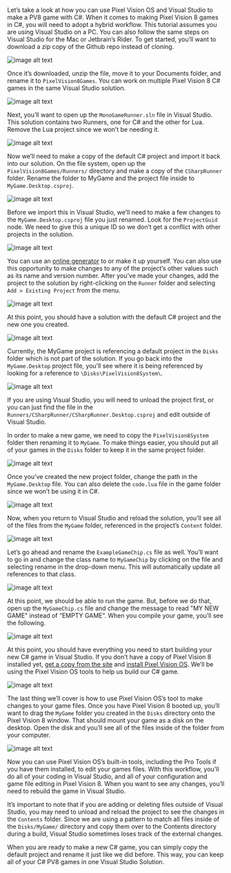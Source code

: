 Let’s take a look at how you can use Pixel Vision OS and Visual Studio to make a PV8 game with C#. When it comes to making Pixel Vision 8 games in C#,  you will need to adopt a hybrid workflow. This tutorial assumes you are using Visual Studio on a PC. You can also follow the same steps on Visual Studio for the Mac or Jetbrain’s Rider. To get started, you’ll want to download a zip copy of the Github repo instead of cloning.

![image alt text](images/MakingCSharpGames_image_0.png)

Once it’s downloaded, unzip the file, move it to your Documents folder, and rename it to `PixelVision8Games`. You can work on multiple Pixel Vision 8 C# games in the same Visual Studio solution.

![image alt text](images/MakingCSharpGames_image_1.png)

Next, you’ll want to open up the `MonoGameRunner.sln` file in Visual Studio. This solution contains two Runners, one for C# and the other for Lua. Remove the Lua project since we won’t be needing it.

![image alt text](images/MakingCSharpGames_image_2.png)

Now we’ll need to make a copy of the default C# project and import it back into our solution. On the file system, open up the `PixelVision8Games/Runners/` directory and make a copy of the `CSharpRunner` folder. Rename the folder to MyGame and the project file inside to `MyGame.Desktop.csproj`. 

![image alt text](images/MakingCSharpGames_image_3.png)

Before we import this in Visual Studio, we’ll need to make a few changes to the `MyGame.Desktop.csproj` file you just renamed.  Look for the `ProjectGuid` node. We need to give this a unique ID so we don’t get a conflict with other projects in the solution.

![image alt text](images/MakingCSharpGames_image_4.png)

You can use an [online generator](https://guidgenerator.com/) to or make it up yourself. You can also use this opportunity to make changes to any of the project’s other values such as its name and version number. After you’ve made your changes, add the project to the solution by right-clicking on the `Runner` folder and selecting `Add > Existing Project` from the menu.

![image alt text](images/MakingCSharpGames_image_5.png)

At this point, you should have a solution with the default C# project and the new one you created.

![image alt text](images/MakingCSharpGames_image_6.png)

Currently, the MyGame project is referencing a default project in the `Disks` folder which is not part of the solution. If you go back into the `MyGame.Desktop` project file, you’ll see where it is being referenced by looking for a reference to `\Disks\PixelVision8System\`. 

![image alt text](images/MakingCSharpGames_image_7.png)

If you are using Visual Studio, you will need to unload the project first, or you can just find the file in the `Runners/CSharpRunner/CSharpRunner.Desktop.csproj` and edit outside of Visual Studio.

In order to make a new game, we need to copy the `PixelVision8System` folder then renaming it to `MyGame`. To make things easier, you should put all of your games in the `Disks` folder to keep it in the same project folder. 

![image alt text](images/MakingCSharpGames_image_8.png)

Once you’ve created the new project folder, change the path in the `MyGame.Desktop` file. You can also delete the `code.lua` file in the game folder since we won’t be using it in C#.

![image alt text](images/MakingCSharpGames_image_9.png)

Now, when you return to Visual Studio and reload the solution, you’ll see all of the files from the `MyGame` folder, referenced in the project’s `Content` folder.

![image alt text](images/MakingCSharpGames_image_10.png)

Let’s go ahead and rename the `ExampleGameChip.cs` file as well. You’ll want to go in and change the class name to `MyGameChip` by clicking on the file and selecting rename in the drop-down menu. This will automatically update all references to that class.

![image alt text](images/MakingCSharpGames_image_11.png)

At this point, we should be able to run the game. But, before we do that, open up the `MyGameChip.cs` file and change the message to read "MY NEW GAME" instead of “EMPTY GAME”. When you compile your game, you’ll see the following.

![image alt text](images/MakingCSharpGames_image_12.png)

At this point, you should have everything you need to start building your new C# game in Visual Studio. If you don’t have a copy of Pixel Vision 8 installed yet, [get a copy from the site](https://www.pixelvision8.com/play) and [install Pixel Vision OS](https://www.pixelvision8.com/getting-started). We’ll be using the Pixel Vision OS tools to help us build our C# game.

![image alt text](images/MakingCSharpGames_image_13.png)

The last thing we’ll cover is how to use Pixel Vision OS’s tool to make changes to your game files. Once you have Pixel Vision 8 booted up, you’ll want to drag the `MyGame` folder you created in the `Disks` directory onto the Pixel Vision 8 window. That should mount your game as a disk on the desktop. Open the disk and you’ll see all of the files inside of the folder from your computer.

![image alt text](images/MakingCSharpGames_image_14.png)

Now you can use Pixel Vision OS’s built-in tools, including the Pro Tools if you have them installed, to edit your games files. With this workflow, you’ll do all of your coding in Visual Studio, and all of your configuration and game file editing in Pixel Vision 8. When you want to see any changes, you’ll need to rebuild the game in Visual Studio.

It’s important to note that if you are adding or deleting files outside of Visual Studio, you may need to unload and reload the project to see the changes in the `Contents` folder. Since we are using a pattern to match all files inside of the `Disks/MyGame/` directory and copy them over to the Contents directory during a build, Visual Studio sometimes loses track of the external changes.

When you are ready to make a new C# game, you can simply copy the default project and rename it just like we did before. This way, you can keep all of your C# PV8 games in one Visual Studio Solution.

